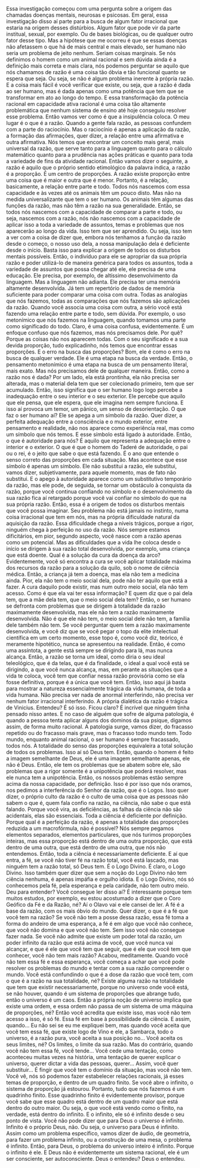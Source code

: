  Essa investigação começou com uma pergunta sobre a origem das chamadas doenças mentais, neurosas e psicosas. Em geral, essa investigação disso aí parte para a busca de algum fator irracional que estaria na origem desses distúrbios. Algum fator que pode vir da parte institual, sexual, por exemplo. Ou de bases biológicas, ou de qualquer outro fator desse tipo. Mas a hipótese que me ocorreu é que se essas doenças não afetassem o que há de mais central e mais elevado, ser humano não seria um problema de jeito nenhum. Seriam coisas marginais. Se nós definimos o homem como um animal racional e sem dúvida ainda é a definição mais correta e mais clara, nós podemos perguntar se aquilo que nós chamamos de razão é uma coisa tão óbvia e tão funcional quanto se espera que seja. Ou seja, se não é algum problema inerente à própria razão. E a coisa mais fácil é você verificar que existe, ou seja, que a razão é dada ao ser humano, mas é dada apenas como uma potência que tem que se transformar em ato ao longo do tempo. E essa transformação da potência racional em capacidade ativa racional é uma coisa tão altamente problemática que nenhum sistema de ensino até hoje conseguiu resolver esse problema. Então vamos ver como é que a insipulência coloca. O meu lugar é o que é a razão. Quando a gente fala razão, as pessoas confundem com a parte do raciocínio. Mas o raciocínio é apenas a aplicação da razão, a formação das afirmações, quer dizer, a relação entre uma afirmativa e outra afirmativa. Nós temos que encontrar um conceito mais geral, mais universal da razão, que serve tanto para a linguagem quanto para o cálculo matemático quanto para a prudência nas ações práticas e quanto para toda a variedade de fins da atividade racional. Então vamos dizer o seguinte, a razão é aquilo que o próprio sentido etimológico da palavra indica, a razão é a proporção. É um centro de proporções. A razão existe proporção entre uma coisa que é maior e outra que é menor. Portanto, é a relação, basicamente, a relação entre parte e todo. Todos nós nascemos com essa capacidade e às vezes até os animais têm um pouco disto. Mas não na medida universalizante que tem o ser humano. Os animais têm algumas das funções da razão, mas não têm a razão na sua generalidade. Então, se todos nós nascemos com a capacidade de comparar a parte e todo, ou seja, nascemos com a razão, nós não nascemos com a capacidade de aplicar isso a toda a variedade de assuntos, temas e problemas que nos aparecerão ao longo da vida. Isso tem que ser aprendido. Ou seja, isso tem a ver com a coisa de dizer que, embora nós tenhamos a função da razão desde o começo, o nosso uso dela, a nossa manipulação dela é deficiente desde o início. Basta isso para explicar a origem de todos os disturbos mentais possíveis. Então, o indivíduo para ele se apropriar da sua própria razão e poder utilizá-lo de maneira genérica para todos os assuntos, toda a variedade de assuntos que possa chegar até ele, ele precisa de uma educação. Ele precisa, por exemplo, de altíssimo desenvolvimento da linguagem. Mas a linguagem não adianta. Ele precisa ter uma memória altamente desenvolvida. Já tem um repertório de dados de memória suficiente para poder comparar uma coisa com outra. Todas as analogias que nós fazemos, todas as comparações que nós fazemos são aplicações da razão. Quando você associa uma coisa com outra, a sério você está fazendo uma relação entre parte e todo, sem dúvida. Por exemplo, o uso metonímico que nós fazemos na linguagem, quando tomamos uma parte como significado do todo. Claro, é uma coisa confusa, evidentemente. É um enfoque confuso que nós fazemos, mas nós precisamos dele. Por quê? Porque as coisas não nos aparecem todas. Com o seu significado e a sua devida proporção, tudo explicadinho, nós temos que encontrar essas proporções. E o erro na busca das proporções? Bom, ele é como o erro na busca de qualquer verdade. Ele é uma etapa na busca da verdade. Então, o pensamento metonímico é uma etapa na busca de um pensamento literal, mais exato. Mas nós precisamos dele de qualquer maneira. Então, como a razão nos é dada? Por um lado, ela está prontinha, ela não precisa ser alterada, mas o material dela tem que ser colecionado primeiro, tem que ser acumulado. Então, isso significa que o ser humano logo logo percebe a inadequação entre o seu interior e o seu exterior. Ele percebe que aquilo que ele pensa, que ele espera, que ele imagina nem sempre funciona. E isso aí provoca um temor, um pânico, um senso de desorientação. O que faz o ser humano aí? Ele se apega a um símbolo da razão. Quer dizer, a perfeita adequação entre a consciência e o mundo exterior, entre pensamento e realidade, não nos aparece como experiência real, mas como um símbolo que nós temos. E esse símbolo está ligado à autoridade. Então, o que é autoridade para nós? É aquilo que representa a adequação entre o interior e o exterior. O que é que o homem do Taderé de autoridade, o pai ou o rei, é o jeito que sabe o que está fazendo. É o ano que entende o senso correto das proporções em cada situação. Mas acontece que esse símbolo é apenas um símbolo. Ele não substitui a razão, ele substitui, vamos dizer, subjetivamente, para aquele momento, mas de fato não substitui. E o apego à autoridade aparece como um substitutivo temporário da razão, mas ele pode, de seguida, se tornar um obstáculo à conquista da razão, porque você continua confiando no símbolo e o desenvolvimento da sua razão fica aí retargado porque você vai confiar no símbolo do que na sua própria razão. Então, essa é a origem de todos os disturbos mentais que você possa imaginar. Seu problema não está jamais no instinto, numa coisa irracional que tem em nós, mas na própria dificuldade natural da aquisição da razão. Essa dificuldade chega a níveis trágicos, porque a rigor, ninguém chega à perfeição no uso da razão. Nós sempre estamos dificitários, em pior, segundo aspecto, você nasce com a razão apenas como um potencial. Mas as dificuldades que a vida lhe coloca desde o início se dirigem à sua razão total desenvolvida, por exemplo, uma criança que está doente. Qual é a solução da cura da doença da arco? Evidentemente, você só encontra a cura se você aplicar totalidade máxima dos recursos da razão para a solução da quilo, sob o nome de ciência médica. Então, a criança já tem a doença, mas ela não tem a medicina ainda. Pior, ela não tem o meio social dela, pode não ter aquilo que está a fazer. A cura daquilo pode existir, mas num outro meio social, ela não tem acesso. Como é que ela vai ter essa informação? E quem diz que o pai dela tem, que a mãe dela tem, que o meio social dela tem? Então, o ser humano se defronta com problemas que se dirigem à totalidade da razão maximamente desenvolvida, mas ele não tem a razão maximamente desenvolvida. Não é que ele não tem, o meio social dele não tem, a família dele também não tem. Se você perguntar quem tem a razão maximamente desenvolvida, e você diz que se você pegar o topo da elite intelectual científica em um certo momento, esse topo é, como você diz, teórico, é meramente hipotético, nunca se apresentou na realidade. Então, é como uma assíntota, a gente está sempre se dirigindo para lá, mas nunca alcança. Então, a razão se torna um ideal, como diria o seu ideal teleológico, que é da telas, que é da finalidade, o ideal a qual você está se dirigindo, a que você nunca alcança, mas, em perante as situações que a vida te coloca, você tem que confiar nessa razão provisória como se ela fosse definitiva, porque é a única que você tem. Então, isso aqui já basta para mostrar a natureza essencialmente trágica da vida humana, de toda a vida humana. Não precisa ver nada de anormal interferindo, não precisa ver nenhum fator irracional interferindo. A própria dialética da razão é trágica de Vinicius. Entendeu? É só isso. Ficou claro? É incrível que ninguém tinha pensado nisso antes. E no caso de alguém que sofre de alguma patologia, é quando a pessoa tenta aplicar alguns dos dominos da sua psique, digamos assim, de forma muito racional. A patologia surge, vamos dizer, do fracasso repetido ou do fracasso mais grave, mas o fracasso todo mundo tem. Todo mundo, enquanto animal racional, o ser humano é sempre fracassado, todos nós. A totalidade do senso das proporções equivaleira a total solução de todos os problemas. Isso aí só Deus tem. Então, quando o homem é feito a imagem semelhante de Deus, ele é uma imagem semelhante apenas, ele não é Deus. Então, ele tem os problemas que se abatem sobre ele, são problemas que a rigor somente é a unipotência que poderá resolver, mas ele nunca tem a unipotência. Então, os nossos problemas estão sempre acima da nossa capacidade, por definição. Isso é por isso que nós oramos, nos pedimos a interferência do Senhor da razão, que é o Logos. Isso quer dizer, o próprio culto da razão é o culto de uma coisa que as pessoas não sabem o que é, quem fala confio na razão, na ciência, não sabe o que está falando. Porque você vira, as deficiências, as falhas da ciência não são acidentais, elas são essenciais. Toda a ciência é deficiente por definição. Porque qual é a perfeição da razão, é apenas a totalidade das proporções reduzida a um macrofórmula, não é possível? Nós sempre pegamos elementos separados, elementos particulares, que nós turimos proporções inteiras, mas essa proporção está dentro de uma outra proporção, que está dentro de uma outra, que está dentro de uma outra, que nós não entendemos. Então, toda a ciência é necessariamente deficiente. E aí que entra, a fé, se você não tiver fé na razão total, você está lascado, mas ninguém tem a razão total, só Deus tem. É o Logo Divino. É claro, o Logo Divino. Isso também quer dizer que sem a noção do Logo Divino não tem ciência nenhuma, é apenas impáfia e orgulho idiota. E o Logo Divino, nós só conhecemos pela fé, pela esperança e pela caridade, não tem outro meio. Deu para entender? Você consegue ler disso aí? É interessante porque tem muitos estudos, por exemplo, eu estou acostumado a dizer que o Coro Geófico da Fé e da Razão, né? Aí o Olavo vai e ele cansei de ler. A fé é a base da razão, com os mais óbvio do mundo. Quer dizer, o que é a fé que você tem na razão? Se você não tem a posse dessa razão, essa fé toma a forma do andeiro de uma esperança, a fé é em algo que você não conhece, que você não domina e que você não tem. Sem isso você não consegue fazer nada. Se você não admite que existe um poder total da razão, um poder infinito da razão que está acima de você, que você nunca vai alcançar, e que é ele que você tem que seguir, que é ele que você tem que conhecer, você não tem mais razão? Acabou, meditamente. Quando você não tem essa fé e essa esperança, você começa a achar que você pode resolver os problemas do mundo e tentar com a sua razão compreender o mundo. Você está confundindo o que é a dose da razão que você tem, com o que é a razão na sua totalidade, né? Existe alguma razão na totalidade que tem que existir necessariamente, porque no universo onde você está, se não houver, quando é um sistema de proporções que abrange tudo, então o universo é um caos. Então a própria noção de universo implica que existe uma ordem, e essa ordem não passa de um sistema de uma máquina de proporções, né? Então você acredita que existe isso, mas você não tem acesso a isso, é só fé. Essa fé em base à possibilidade da ciência. E assim, quando... Eu não sei se eu me expliquei bem, mas quando você aceita que você tem essa fé, que existe logo de Vino e ele, a Sambarca, todo o universo, é a razão pura, você aceita a sua posição no... Você aceita os seus limites, né? Os limites, o limite da sua razão. Mas do contrário, quando você não tem essa fé, você tende... Você cede uma tentação, como aconteceu muitas vezes na história, uma tentação de querer explicar o universo, querer dictar a vida das pessoas, querer... Assim, você quer substituir... É fingir que você tem o domínio da situação, mas você não tem. Você vê, nós só podemos fazer estabelecer relações racionais, já esses temas de proporção, e dentro de um quadro finito. Se você abre o infinito, o sistema de proporção já estourou. Portanto, tudo que nós fazemos é um quadrinho finito. Esse quadrinho finito é evidentemente provisor, porque você sabe que esse quadro está dentro de um quadro maior que está dentro do outro maior. Ou seja, o que você está vendo como o finito, na verdade, está dentro do infinito. E o infinito, ele só é infinito desde o seu ponto de vista. Você não pode dizer que para Deus o universo é infinito. Infinito é o próprio Deus, não. Ou seja, o universo para Deus é infinito. Assim como um problema específico, vamos dizer de áudio, de geometria, para fazer um problema infinito, ou a construção de uma mesa, o problema é infinito. Então, para Deus, o problema do universo inteiro é infinito. Porque o infinito é ele. E Deus não é evidentemente um sistema racional, ele é um ser consciente, ser autoconsciente. Deus o entendeu? Deus o entendeu.
